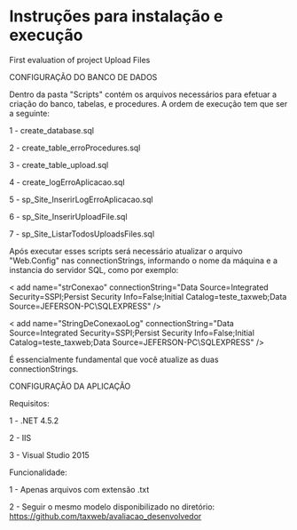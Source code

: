 # Instruções para instalação e execução
First evaluation of project Upload Files

CONFIGURAÇÃO DO BANCO DE DADOS

Dentro da pasta "Scripts" contém os arquivos necessários para efetuar a criação do banco, tabelas, e procedures.
A ordem de execução tem que ser a seguinte:

1 - create_database.sql

2 - create_table_erroProcedures.sql

3 - create_table_upload.sql

4 - create_logErroAplicacao.sql

5 - sp_Site_InserirLogErroAplicacao.sql

6 - sp_Site_InserirUploadFile.sql

7 - sp_Site_ListarTodosUploadsFiles.sql


Após executar esses scripts será necessário atualizar o arquivo "Web.Config" nas connectionStrings, informando o nome da máquina e a instancia do servidor SQL,
como por exemplo: 

< add name="strConexao" connectionString="Data Source=Integrated Security=SSPI;Persist Security Info=False;Initial Catalog=teste_taxweb;Data Source=JEFERSON-PC\SQLEXPRESS" />


< add name="StringDeConexaoLog" connectionString="Data Source=Integrated Security=SSPI;Persist Security Info=False;Initial Catalog=teste_taxweb;Data Source=JEFERSON-PC\SQLEXPRESS" />

É essencialmente fundamental que você atualize as duas connectionStrings.

CONFIGURAÇÃO DA APLICAÇÃO

Requisitos: 


1 - .NET 4.5.2

2 - IIS

3 - Visual Studio 2015

Funcionalidade:

1 - Apenas arquivos com extensão .txt

2 - Seguir o mesmo modelo disponibilizado no diretório: https://github.com/taxweb/avaliacao_desenvolvedor
